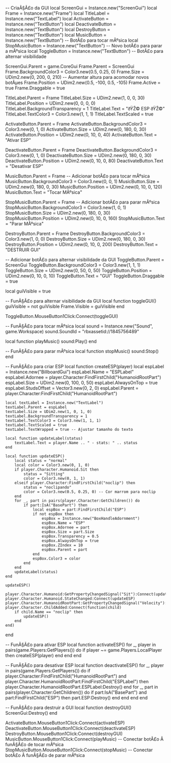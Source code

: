 -- CriaÃ§Ã£o da GUI
local ScreenGui = Instance.new("ScreenGui")
local Frame = Instance.new("Frame")
local TitleLabel = Instance.new("TextLabel")
local ActivateButton = Instance.new("TextButton")
local DeactivateButton = Instance.new("TextButton")
local DestroyButton = Instance.new("TextButton")
local MusicButton = Instance.new("TextButton") -- BotÃ£o para tocar mÃºsica
local StopMusicButton = Instance.new("TextButton") -- Novo botÃ£o para parar a mÃºsica
local ToggleButton = Instance.new("TextButton") -- BotÃ£o para alternar visibilidade

ScreenGui.Parent = game.CoreGui
Frame.Parent = ScreenGui
Frame.BackgroundColor3 = Color3.new(0.5, 0.25, 0)
Frame.Size = UDim2.new(0, 200, 0, 210) -- Aumentar altura para acomodar novos botÃµes
Frame.Position = UDim2.new(0.5, -100, 0.5, -105)
Frame.Active = true
Frame.Draggable = true

TitleLabel.Parent = Frame
TitleLabel.Size = UDim2.new(1, 0, 0, 30)
TitleLabel.Position = UDim2.new(0, 0, 0, 0)
TitleLabel.BackgroundTransparency = 1
TitleLabel.Text = "ðŸŽ© ESP ðŸŽ©"
TitleLabel.TextColor3 = Color3.new(1, 1, 1)
TitleLabel.TextScaled = true

ActivateButton.Parent = Frame
ActivateButton.BackgroundColor3 = Color3.new(0, 1, 0)
ActivateButton.Size = UDim2.new(0, 180, 0, 30)
ActivateButton.Position = UDim2.new(0, 10, 0, 40)
ActivateButton.Text = "Ativar ESP"

DeactivateButton.Parent = Frame
DeactivateButton.BackgroundColor3 = Color3.new(0, 1, 0)
DeactivateButton.Size = UDim2.new(0, 180, 0, 30)
DeactivateButton.Position = UDim2.new(0, 10, 0, 80)
DeactivateButton.Text = "Desativar ESP"

MusicButton.Parent = Frame -- Adicionar botÃ£o para tocar mÃºsica
MusicButton.BackgroundColor3 = Color3.new(0, 0, 1)
MusicButton.Size = UDim2.new(0, 180, 0, 30)
MusicButton.Position = UDim2.new(0, 10, 0, 120)
MusicButton.Text = "Tocar MÃºsica"

StopMusicButton.Parent = Frame -- Adicionar botÃ£o para parar mÃºsica
StopMusicButton.BackgroundColor3 = Color3.new(1, 0, 1)
StopMusicButton.Size = UDim2.new(0, 180, 0, 30)
StopMusicButton.Position = UDim2.new(0, 10, 0, 160)
StopMusicButton.Text = "Parar MÃºsica"

DestroyButton.Parent = Frame
DestroyButton.BackgroundColor3 = Color3.new(1, 0, 0)
DestroyButton.Size = UDim2.new(0, 180, 0, 30)
DestroyButton.Position = UDim2.new(0, 10, 0, 200)
DestroyButton.Text = "DESTRUIR GUI"

-- Adicionar botÃ£o para alternar visibilidade da GUI
ToggleButton.Parent = ScreenGui
ToggleButton.BackgroundColor3 = Color3.new(1, 1, 1)
ToggleButton.Size = UDim2.new(0, 50, 0, 50)
ToggleButton.Position = UDim2.new(0, 10, 0, 10)
ToggleButton.Text = "GUI"
ToggleButton.Draggable = true

local guiVisible = true

-- FunÃ§Ã£o para alternar visibilidade da GUI
local function toggleGUI()
    guiVisible = not guiVisible
    Frame.Visible = guiVisible
end

ToggleButton.MouseButton1Click:Connect(toggleGUI)

-- FunÃ§Ã£o para tocar mÃºsica
local sound = Instance.new("Sound", game.Workspace)
sound.SoundId = "rbxassetid://1845756489"

local function playMusic()
    sound:Play()
end

-- FunÃ§Ã£o para parar mÃºsica
local function stopMusic()
    sound:Stop()
end

-- FunÃ§Ã£o para criar ESP
local function createESP(player)
    local espLabel = Instance.new("BillboardGui")
    espLabel.Name = "ESPLabel"
    espLabel.Adornee = player.Character:FindFirstChild("HumanoidRootPart")
    espLabel.Size = UDim2.new(0, 100, 0, 50)
    espLabel.AlwaysOnTop = true
    espLabel.StudsOffset = Vector3.new(0, 2, 0)
    espLabel.Parent = player.Character:FindFirstChild("HumanoidRootPart")

    local textLabel = Instance.new("TextLabel")
    textLabel.Parent = espLabel
    textLabel.Size = UDim2.new(1, 0, 1, 0)
    textLabel.BackgroundTransparency = 1
    textLabel.TextColor3 = Color3.new(1, 1, 1)
    textLabel.TextScaled = true
    textLabel.TextWrapped = true -- Ajustar tamanho do texto

    local function updateLabel(status)
        textLabel.Text = player.Name .. " - stats: " .. status
    end

    local function updateESP()
        local status = "normal"
        local color = Color3.new(0, 1, 0)
        if player.Character.Humanoid.Sit then
            status = "Sitting"
            color = Color3.new(0, 1, 1)
        elseif player.Character:FindFirstChild("noclip") then
            status = "noclipando"
            color = Color3.new(0.5, 0.25, 0) -- Cor marrom para noclip
        end
        for _, part in pairs(player.Character:GetChildren()) do
            if part:IsA("BasePart") then
                local espBox = part:FindFirstChild("ESP")
                if not espBox then
                    espBox = Instance.new("BoxHandleAdornment")
                    espBox.Name = "ESP"
                    espBox.Adornee = part
                    espBox.Size = part.Size
                    espBox.Transparency = 0.5
                    espBox.AlwaysOnTop = true
                    espBox.ZIndex = 10
                    espBox.Parent = part
                end
                espBox.Color3 = color
            end
        end
        updateLabel(status)
    end

    updateESP()
    
    player.Character.Humanoid:GetPropertyChangedSignal("Sit"):Connect(updateESP)
    player.Character.Humanoid.StateChanged:Connect(updateESP)
    player.Character.HumanoidRootPart:GetPropertyChangedSignal("Velocity"):Connect(updateESP)
    player.Character.ChildAdded:Connect(function(child)
        if child.Name == "noclip" then
            updateESP()
        end
    end)
end

-- FunÃ§Ã£o para ativar ESP
local function activateESP()
    for _, player in pairs(game.Players:GetPlayers()) do
        if player ~= game.Players.LocalPlayer then
            createESP(player)
        end
    end
end

-- FunÃ§Ã£o para desativar ESP
local function deactivateESP()
    for _, player in pairs(game.Players:GetPlayers()) do
        if player.Character:FindFirstChild("HumanoidRootPart") and player.Character.HumanoidRootPart:FindFirstChild("ESPLabel") then
            player.Character.HumanoidRootPart.ESPLabel:Destroy()
        end
        for _, part in pairs(player.Character:GetChildren()) do
            if part:IsA("BasePart") and part:FindFirstChild("ESP") then
                part.ESP:Destroy()
            end
        end
    end
end

-- FunÃ§Ã£o para destruir a GUI
local function destroyGUI()
    ScreenGui:Destroy()
end

ActivateButton.MouseButton1Click:Connect(activateESP)
DeactivateButton.MouseButton1Click:Connect(deactivateESP)
DestroyButton.MouseButton1Click:Connect(destroyGUI)
MusicButton.MouseButton1Click:Connect(playMusic) -- Conectar botÃ£o Ã  funÃ§Ã£o de tocar mÃºsica
StopMusicButton.MouseButton1Click:Connect(stopMusic) -- Conectar botÃ£o Ã  funÃ§Ã£o de parar mÃºsica
